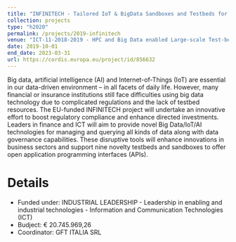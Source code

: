 ```yaml
---
title: "INFINITECH - Tailored IoT & BigData Sandboxes and Testbeds for Smart, Autonomous and Personalized Services in the European Finance and Insurance Services Ecosystem"
collection: projects
type: "h2020"
permalink: /projects/2019-infinitech
venue: "ICT-11-2018-2019 - HPC and Big Data enabled Large-scale Test-beds and Applications"
date: 2019-10-01
end_date: 2023-03-31
url: https://cordis.europa.eu/project/id/856632
---
```

Big data, artificial intelligence (AI) and Internet-of-Things (IoT) are essential in our data-driven environment – in all facets of daily life. However, many financial or insurance institutions still face difficulties using big data technology due to complicated regulations and the lack of testbed resources. The EU-funded INFINITECH project will undertake an innovative effort to boost regulatory compliance and enhance directed investments. Leaders in finance and ICT will aim to provide novel Big Data/IoT/AI technologies for managing and querying all kinds of data along with data governance capabilities. These disruptive tools will enhance innovations in business sectors and support nine novelty testbeds and sandboxes to offer open application programming interfaces (APIs).

Details
======
* Funded under: INDUSTRIAL LEADERSHIP - Leadership in enabling and industrial technologies - Information and Communication Technologies (ICT)
* Budject: € 20.745.969,26
* Coordinator: GFT ITALIA SRL
